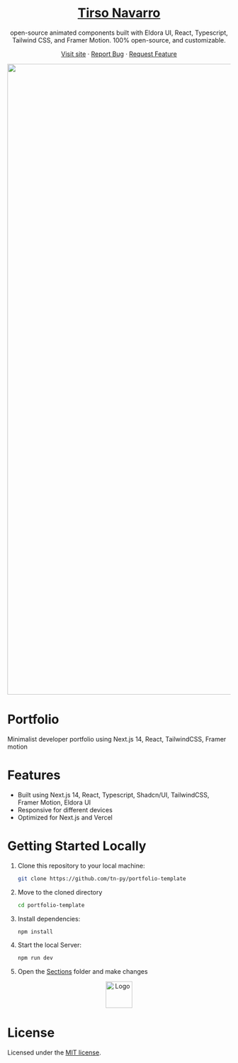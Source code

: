 <div align="center">
  <a href="https://github.com/tn-py/tirsonavarro.dev">
   <h1 align="center">Tirso Navarro</h1>
  </a>
  
  <p align="center">
   open-source animated components built with Eldora UI, React, Typescript, Tailwind CSS, and Framer Motion.
100% open-source, and customizable.
  </p>
  <p>
   
   <a href="https://www.tirsonavarro.dev">Visit site</a>
    ·
    <a href="https://github.com/tn-py/tirsonavarro.dev/issues">Report Bug</a>
    ·
    <a href="https://github.com/tn-py/tirsonavarro.dev/issues">Request Feature</a>
  </p>
</div>

<!-- ABOUT THE TEMPLATE -->

<div align="center">

 <img width="1425" alt="Portfolio-template" src="https://TN-Pull-Zone.b-cdn.net/Screenshot%202024-12-18%20at%2018-06-53%20Tirso%20Navarro%20Dev.png">

 
</div>

# Portfolio 

Minimalist developer portfolio using Next.js 14, React, TailwindCSS, Framer motion

# Features

- Built using Next.js 14, React, Typescript, Shadcn/UI, TailwindCSS, Framer Motion, Eldora UI
- Responsive for different devices
- Optimized for Next.js and Vercel

# Getting Started Locally

1. Clone this repository to your local machine:

   ```bash
   git clone https://github.com/tn-py/portfolio-template
   ```

2. Move to the cloned directory

   ```bash
   cd portfolio-template
   ```

3. Install dependencies:

   ```bash
   npm install
   ```

4. Start the local Server:

   ```bash
   npm run dev
   ```

5. Open the [Sections](https://github.com/tn-py/portfolio-template/tree/main/app/sections) folder and make changes


<a href="https://github.com/tn-py/tirsonavarro.dev">
<div align="center">
   <img src="https://github.com/user-attachments/assets/d00f15e8-cc1a-47a6-b99f-885156a55fc3" alt="Logo" width="60" height="60">
</div>
</a>

# License

Licensed under the [MIT license](https://github.com/tn-py/portfolio-template/blob/main/LICENSE.md).
